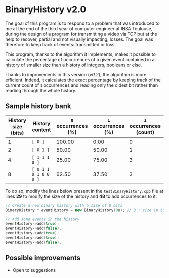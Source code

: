 
# BinaryHistory v2.0


The goal of this program is to respond to a problem that was introduced to me at the end of the third year of computer engineer at INSA Toulouse, during the design of a program for transmitting a video via TCP but at the help to recover, partial and not visually impacting, losses. The goal was therefore to keep track of events: transmitted or loss.

This program, thanks to the algorithm it implements, makes it possible to calculate the percentage of occurrences of a given event contained in a history of smaller size than a history of integers, booleans or else.

Thanks to improvements in this version (*v0.2*), the algorithm is more efficient.
Indeed, it calculates the exact percentage by keeping track of the current count of `1` occurrences
and reading only the oldest bit rather than reading through the whole history.

## Sample history bank

|History size (bits)   |History content          |`0` occurrences (%)  |`1` occurrences (%)  |`1` occurrences (count) |
|----------------------|-------------------------|---------------------|---------------------|------------------------|
|1                     |`[ 0 ]`                  |100.00               |0.00                 |0                       |
|2                     |`[ 0 1 ]`                |50.00                |50.00                |1                       |
|4                     |`[ 1 1 1 0 ]`            |25.00                |75.00                |3                       |
|8                     |`[ 0 1 1 0 1 0 0 0 ]`    |62.50                |37.50                |3                       |

To do so, modify the lines below present in the `testBinaryHistory.cpp` file at lines **29** to modify the size of the history and **48** to add occurrences to it.

```c++
// Create a new binary history with a size of 8 bits
BinaryHistory * eventHistory = new BinaryHistory(8u); // 8 : size in bits of the history
```

```c++
// Add some events in the history
eventHistory->add(true);
eventHistory->add(false);
eventHistory->add(true);
eventHistory->add(true);
eventHistory->add(false);
``` 

## Possible improvements

- Open to suggestions
